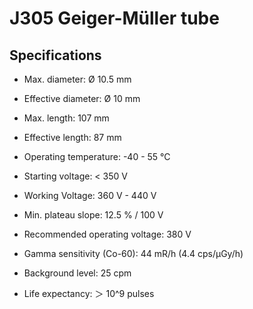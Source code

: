 # J305 Geiger-Müller tube

## Specifications

* Max. diameter: Ø 10.5 mm
* Effective diameter: Ø 10 mm
* Max. length: 107 mm
* Effective length: 87 mm
* Operating temperature: -40 - 55 °C

* Starting voltage: < 350 V
* Working Voltage: 360 V - 440 V
* Min. plateau slope: 12.5 % / 100 V
* Recommended operating voltage: 380 V

* Gamma sensitivity (Co-60): 44 mR/h (4.4 cps/μGy/h)
* Background level: 25 cpm
* Life expectancy: ＞ 10^9 pulses
